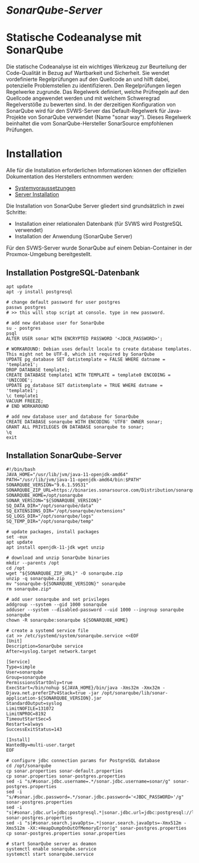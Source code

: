 ***SonarQube-Server***
=========================================================
# Statische Codeanalyse mit SonarQube
Die statische Codeanalyse ist ein wichtiges Werkzeug zur Beurteilung der Code-Qualität in Bezug auf Wartbarkeit und Sicherheit. Sie wendet vordefinierte Regelprüfungen auf den Quellcode an und hilft dabei, potenzielle Problemstellen zu identifizieren. Den Regelprüfungen liegen Regelwerke zugrunde. Das Regelwerk definiert, welche Prüfregeln auf den Quellcode angewendet werden und mit welchem Schweregrad Regelverstöße zu bewerten sind. In der derzeitigen Konfiguration von SonarQube wird für den SVWS-Server das Default-Regelwerk für Java-Projekte von SonarQube verwendet (Name "sonar way"). Dieses Regelwerk beinhaltet die vom SonarQube-Hersteller SonarSource empfohlenen Prüfungen.

# Installation
Alle für die Installation erforderlichen Informationen können der offiziellen Dokumentation des Herstellers entnommen werden:

* [Systemvoraussetzungen](https://docs.sonarqube.org/latest/requirements/requirements/)
* [Server Installation](https://docs.sonarqube.org/latest/setup/install-server/)

Die Installation von SonarQube Server gliedert sind grundsätzlich in zwei Schritte:
* Installation einer relationalen Datenbank (für SVWS wird PostgreSQL verwendet)
* Installation der Anwendung (SonarQube Server)

Für den SVWS-Server wurde SonarQube auf einem Debian-Container in der Proxmox-Umgebung bereitgestellt.

## Installation PostgreSQL-Datenbank
```
apt update
apt -y install postgresql

# change default password for user postgres
passws postgres
# >> this will stop script at console. type in new password.

# add new database user for SonarQube
su - postgres
psql
ALTER USER sonar WITH ENCRYPTED PASSWORD '<JDCB_PASSWORD>';

# WORKAROUND: Debian uses default locale to create database templates. This might not be UTF-8, which ist required by SonarQube
UPDATE pg_database SET datistemplate = FALSE WHERE datname = 'template1';
DROP DATABASE template1;
CREATE DATABASE template1 WITH TEMPLATE = template0 ENCODING = 'UNICODE';
UPDATE pg_database SET datistemplate = TRUE WHERE datname = 'template1';
\c template1
VACUUM FREEZE;
# END WORKAROUND

# add new database user and database for SonarQube
CREATE DATABASE sonarqube WITH ENCODING 'UTF8' OWNER sonar;
GRANT ALL PRIVILEGES ON DATABASE sonarqube to sonar;
\q
exit
```

## Installation SonarQube-Server
```
#!/bin/bash
JAVA_HOME="/usr/lib/jvm/java-11-openjdk-amd64"
PATH="/usr/lib/jvm/java-11-openjdk-amd64/bin:$PATH"
SONARQUBE_VERSION="9.6.1.59531"
SONARQUBE_ZIP_URL=https://binaries.sonarsource.com/Distribution/sonarqube/sonarqube-${SONARQUBE_VERSION}.zip
SONARQUBE_HOME=/opt/sonarqube
SONAR_VERSION="${SONARQUBE_VERSION}"
SQ_DATA_DIR="/opt/sonarqube/data"
SQ_EXTENSIONS_DIR="/opt/sonarqube/extensions"
SQ_LOGS_DIR="/opt/sonarqube/logs"
SQ_TEMP_DIR="/opt/sonarqube/temp"

# update packages, install packages
set -eux
apt update
apt install openjdk-11-jdk wget unzip

# download and unzip SonarQube binaries
mkdir --parents /opt
cd /opt
wget "${SONARQUBE_ZIP_URL}" -O sonarqube.zip
unzip -q sonarqube.zip
mv "sonarqube-${SONARQUBE_VERSION}" sonarqube
rm sonarqube.zip*

# add user sonarqube and set privileges
addgroup --system --gid 1000 sonarqube
adduser --system --disabled-password --uid 1000 --ingroup sonarqube sonarqube
chown -R sonarqube:sonarqube ${SONARQUBE_HOME}

# create a systemd service file
cat >> /etc/systemd/system/sonarqube.service <<EOF
[Unit]
Description=SonarQube service
After=syslog.target network.target

[Service]
Type=simple
User=sonarqube
Group=sonarqube
PermissionsStartOnly=true
ExecStart=/bin/nohup ${JAVA_HOME}/bin/java -Xms32m -Xmx32m -Djava.net.preferIPv4Stack=true -jar /opt/sonarqube/lib/sonar-application-${SONARQUBE_VERSION}.jar
StandardOutput=syslog
LimitNOFILE=131072
LimitNPROC=8192
TimeoutStartSec=5
Restart=always
SuccessExitStatus=143

[Install]
WantedBy=multi-user.target
EOF

# configure jdbc connection params for PostgreSQL database
cd /opt/sonarqube
cp sonar.properties sonar-default.properties
cp sonar.properties sonar-postgres.properties
sed -i "s/#sonar.jdbc.username=.*/sonar.jdbc.username=sonar/g" sonar-postgres.properties
sed -i "s/#sonar.jdbc.password=.*/sonar.jdbc.password='<JBDC_PASSWORD>'/g" sonar-postgres.properties
sed -i "s|#sonar.jdbc.url=jdbc:postgresql.*|sonar.jdbc.url=jdbc:postgresql://localhost/sonarqube|g" sonar-postgres.properties
sed -i "s|#sonar.search.javaOpts=.*|sonar.search.javaOpts=-Xmx512m -Xms512m -XX:+HeapDumpOnOutOfMemoryError|g" sonar-postgres.properties
cp sonar-postgres.properties sonar.properties

# start SonarQube server as deamon
systemctl enable sonarqube.service
systemctl start sonarqube.service
```
